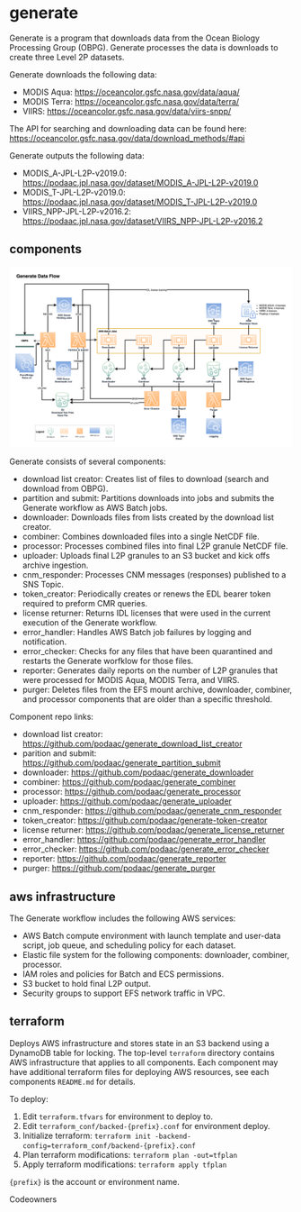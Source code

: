 # generate

Generate is a program that downloads data from the Ocean Biology Processing Group (OBPG). Generate processes the data is downloads to create three Level 2P datasets.

Generate downloads the following data:
- MODIS Aqua: https://oceancolor.gsfc.nasa.gov/data/aqua/
- MODIS Terra: https://oceancolor.gsfc.nasa.gov/data/terra/
- VIIRS: https://oceancolor.gsfc.nasa.gov/data/viirs-snpp/

The API for searching and downloading data can be found here: https://oceancolor.gsfc.nasa.gov/data/download_methods/#api

Generate outputs the following data:
- MODIS_A-JPL-L2P-v2019.0: https://podaac.jpl.nasa.gov/dataset/MODIS_A-JPL-L2P-v2019.0
- MODIS_T-JPL-L2P-v2019.0: https://podaac.jpl.nasa.gov/dataset/MODIS_T-JPL-L2P-v2019.0
- VIIRS_NPP-JPL-L2P-v2016.2: https://podaac.jpl.nasa.gov/dataset/VIIRS_NPP-JPL-L2P-v2016.2

## components

![Generate Component Data Flow Diagram](diagrams/generate-data-flow.png)

Generate consists of several components:
- download list creator: Creates list of files to download (search and download from OBPG).
- partition and submit: Partitions downloads into jobs and submits the Generate workflow as AWS Batch jobs.
- downloader: Downloads files from lists created by the download list creator.
- combiner: Combines downloaded files into a single NetCDF file.
- processor: Processes combined files into final L2P granule NetCDF file.
- uploader: Uploads final L2P granules to an S3 bucket and kick offs archive ingestion.
- cnm_responder: Processes CNM messages (responses) published to a SNS Topic.
- token_creator: Periodically creates or renews the EDL bearer token required to preform CMR queries.
- license returner: Returns IDL licenses that were used in the current execution of the Generate workflow.
- error_handler: Handles AWS Batch job failures by logging and notification.
- error_checker: Checks for any files that have been quarantined and restarts the Generate worfklow for those files.
- reporter: Generates daily reports on the number of L2P granules that were processed for MODIS Aqua, MODIS Terra, and VIIRS.
- purger: Deletes files from the EFS mount archive, downloader, combiner, and processor components that are older than a specific threshold.

Component repo links:
- download list creator: https://github.com/podaac/generate_download_list_creator
- parition and submit: https://github.com/podaac/generate_partition_submit
- downloader: https://github.com/podaac/generate_downloader
- combiner: https://github.com/podaac/generate_combiner
- processor: https://github.com/podaac/generate_processor
- uploader: https://github.com/podaac/generate_uploader
- cnm_responder: https://github.com/podaac/generate_cnm_responder
- token_creator: https://github.com/podaac/generate-token-creator
- license returner: https://github.com/podaac/generate_license_returner
- error_handler: https://github.com/podaac/generate_error_handler
- error_checker: https://github.com/podaac/generate_error_checker
- reporter: https://github.com/podaac/generate_reporter
- purger: https://github.com/podaac/generate_purger

## aws infrastructure

The Generate workflow includes the following AWS services:
- AWS Batch compute environment with launch template and user-data script, job queue, and scheduling policy for each dataset.
- Elastic file system for the following components: downloader, combiner, processor.
- IAM roles and policies for Batch and ECS permissions.
- S3 bucket to hold final L2P output.
- Security groups to support EFS network traffic in VPC.

## terraform 

Deploys AWS infrastructure and stores state in an S3 backend using a DynamoDB table for locking. The top-level `terraform` directory contains AWS infrastructure that applies to all components. Each component may have additional terraform files for deploying AWS resources, see each components `README.md` for details.

To deploy:
1. Edit `terraform.tfvars` for environment to deploy to.
2. Edit `terraform_conf/backed-{prefix}.conf` for environment deploy.
3. Initialize terraform: `terraform init -backend-config=terraform_conf/backend-{prefix}.conf`
4. Plan terraform modifications: `terraform plan -out=tfplan`
5. Apply terraform modifications: `terraform apply tfplan`

`{prefix}` is the account or environment name.

Codeowners
